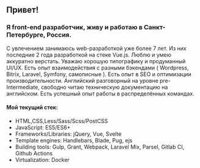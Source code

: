 ## Привет!
### Я front-end разработчик, живу и работаю в Санкт-Петербурге, Россия.
C увлечением занимаюсь web-разработкой уже более 7 лет. Из них последние 2 года разработкой на стеке Vue.js. Люблю и умею аккуратно верстать. Уважаю хорошую типографику и продуманный UI/UX. Есть опыт взаимодействия с разными бэкендами ( Wordpress, Bitrix, Laravel, Symfony, самописные ). Есть опыт в SEO и оптимизации производительности. Английский разговорный на уровне pre-Intermediate, свободно читаю техническую документацию на английском. Есть успешный опыт работы в распределённых командах.  


#### Мой текущий стек:
- HTML,CSS,Less/Sass/Scss/PostCSS
- JavaScript: ES5/ES6+ 
- Frameworks/Libraries: jQuery, Vue, Svelte
- Template engines: Handlebars, Blade, Pug, ejs
- Building tools: Gulp, Grant, Webpack, Laravel Mix, Parsel, Gitlab CI, Github Actions
- Virtualization: Docker
